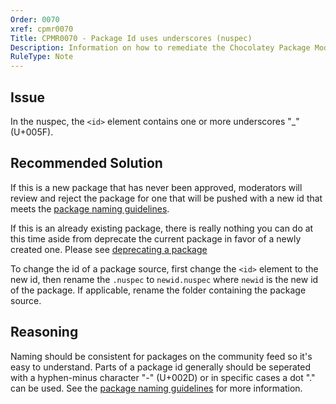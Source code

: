 ```yaml
---
Order: 0070
xref: cpmr0070
Title: CPMR0070 - Package Id uses underscores (nuspec)
Description: Information on how to remediate the Chocolatey Package Moderation Rule 0070
RuleType: Note
---
```


<?! Include "../../../../../shared/package-validator-rule-note.txt" /?>

## Issue

In the nuspec, the `<id>` element contains one or more underscores "_" (U+005F).

## Recommended Solution

If this is a new package that has never been approved, moderators will review and reject the package for one that will be pushed with a new id that meets the [package naming guidelines](xref:create-packages#naming-your-package).

If this is an already existing package, there is really nothing you can do at this time aside from deprecate the current package in favor of a newly created one. Please see [deprecating a package](xref:deprecate-a-package)

To change the id of a package source, first change the `<id>` element to the new id, then rename the `.nuspec` to `newid.nuspec` where `newid` is the new id of the package. If applicable, rename the folder containing the package source.

## Reasoning

Naming should be consistent for packages on the community feed so it's easy to understand. Parts of a package id generally should be seperated with a hyphen-minus character "-" (U+002D) or in specific cases a dot "." can be used. See the [package naming guidelines](xref:create-packages#naming-your-package) for more information.